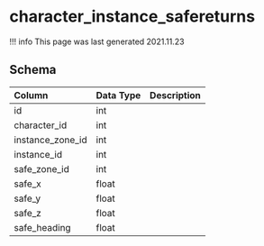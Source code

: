 # character_instance_safereturns

!!! info
	This page was last generated 2021.11.23

## Schema
| Column | Data Type | Description |
| :--- | :--- | :--- |
| id | int |  |
| character_id | int |  |
| instance_zone_id | int |  |
| instance_id | int |  |
| safe_zone_id | int |  |
| safe_x | float |  |
| safe_y | float |  |
| safe_z | float |  |
| safe_heading | float |  |

